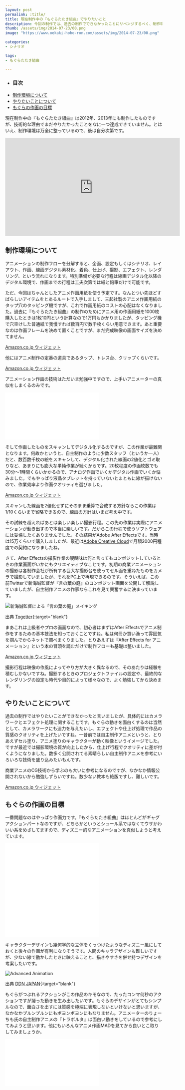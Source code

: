 ```yaml
---
layout: post
permalink: :title/
title: 現在制作中の『もぐらたたき組曲』でやりたいこと
description: 今回の制作では、過去の制作でできなかったことにリベンジするべく、制作環境のと作品概要の見直しをしました。
thumb: /assets/img/2014-07-23/00.png
image: "https://www.oekaki-hoho-ron.com/assets/img/2014-07-23/00.png"

categories:
- シナリオ

tags:
- もぐらたたき組曲

---
```


- ### 目次
- [制作環境について](#制作環境について)
- [やりたいことについて](#やりたいことについて)
- [もぐらの作画の目標](#もぐらの作画の目標)

現在制作中の『もぐらたたき組曲』は2012年、2013年にも制作したものですが、技術的な理由でまだやりたかったことをなに一つ達成できていません。とはいえ、制作環境は万全に整っているので、後は自分次第です。

<iframe width="560" height="315" src="https://www.youtube.com/embed/xijVChyJ7L8" title="YouTube video player" frameborder="0" allow="accelerometer; autoplay; clipboard-write; encrypted-media; gyroscope; picture-in-picture; web-share" allowfullscreen></iframe>

## 制作環境について

アニメーションの制作フローを分解すると、企画、設定もしくはシナリオ、レイアウト、作画、線画デジタル素材化、着色、仕上げ、撮影、エフェクト、レンダリング、という流れになります。特別準備が必要な行程は線画デジタル化以降のデジタル環境で、作画までの行程は工夫次第では紙と鉛筆だけで可能です。

ただ、今回はちゃんとしたアニメ作画用紙を使う予定です。なんとつい先ほどすばらしいアイテムをとあるルートで入手しまして、三起社製のアニメ作画用紙のタップ穴のタッピング機ですが、これで作画用紙のコストの心配はなくなりました。過去に『もぐらたたき組曲』の制作のためにアニメ用の作画用紙を1000枚購入したときは1枚10円という計算なので1万円もかかりましたが、タッピング機で穴空けした普通紙で我慢すれば数百円で数千枚くらい用意できます。あと重要なのは作画フレームを決めて置くことですが、まだ完成映像の画面サイズを決めてません。

<div><SCRIPT charset="utf-8" type="text/javascript" src="http://ws-fe.amazon-adsystem.com/widgets/q?ServiceVersion=20070822&MarketPlace=JP&ID=V20070822%2FJP%2Fkoma5109-22%2F8010%2F8550d753-3a79-46b5-9108-9b599971428c&Operation=GetScriptTemplate"> </SCRIPT> <NOSCRIPT><A HREF="http://ws-fe.amazon-adsystem.com/widgets/q?ServiceVersion=20070822&MarketPlace=JP&ID=V20070822%2FJP%2Fkoma5109-22%2F8010%2F8550d753-3a79-46b5-9108-9b599971428c&Operation=NoScript">Amazon.co.jp ウィジェット</A></NOSCRIPT></div>

他にはアニメ制作の定番の道具であるタップ、トレス台、クリップくらいです。

<div><SCRIPT charset="utf-8" type="text/javascript" src="http://ws-fe.amazon-adsystem.com/widgets/q?rt=tf_cw&ServiceVersion=20070822&MarketPlace=JP&ID=V20070822%2FJP%2Fkoma5109-22%2F8010%2F8c9f6ca6-663f-4e69-b059-8192e1f7ba4d&Operation=GetScriptTemplate"> </SCRIPT> <NOSCRIPT><A HREF="http://ws-fe.amazon-adsystem.com/widgets/q?rt=tf_cw&ServiceVersion=20070822&MarketPlace=JP&ID=V20070822%2FJP%2Fkoma5109-22%2F8010%2F8c9f6ca6-663f-4e69-b059-8192e1f7ba4d&Operation=NoScript">Amazon.co.jp ウィジェット</A></NOSCRIPT></div>

アニメーション作画の技術はただいま勉強中ですので、上手いアニメーターの真似をしまくるのみです。

<iframe class="article-iframe" src="//www.youtube.com/embed/8Dk8xSAFemI" frameborder="0" allowfullscreen></iframe>

そして作画したものをスキャンしてデジタル化するのですが、この作業が最難関となります。何故かというと、自主制作のように少数スタッフ（というか一人）だと、数百数千枚の絵をスキャンして、デジタル化された線画の2値化とゴミ取りなど、あまりにも膨大な単純作業が続くからです。20枚程度の作画枚数でも30分〜1時間くらいかかるので、アナログ作画でいくかデジタル作画でいくか悩みました。でもやっぱり液晶タブレットを持っていないとまともに線が描けないので、作業効率より作画クオリティを選びました。

<div><SCRIPT charset="utf-8" type="text/javascript" src="http://ws-fe.amazon-adsystem.com/widgets/q?rt=tf_cw&ServiceVersion=20070822&MarketPlace=JP&ID=V20070822%2FJP%2Fkoma5109-22%2F8010%2Fdc6746ae-21bf-4b84-93de-fbe02f4cf10b&Operation=GetScriptTemplate"> </SCRIPT> <NOSCRIPT><A HREF="http://ws-fe.amazon-adsystem.com/widgets/q?rt=tf_cw&ServiceVersion=20070822&MarketPlace=JP&ID=V20070822%2FJP%2Fkoma5109-22%2F8010%2Fdc6746ae-21bf-4b84-93de-fbe02f4cf10b&Operation=NoScript">Amazon.co.jp ウィジェット</A></NOSCRIPT></div>

スキャンした線画を2値化せずにそのまま乗算で合成する方針ならこの作業は1/10くらいまで省略できるので、線画の方針はいまだ考え中です。

その試練を超えればあとは楽しい楽しい撮影行程。この先の作業は実際にアニメーションが動き出すので本当に楽しいです。だからこの行程で使うソフトウェアには妥協したくありませんでした。その結果がAdobe After Effectsです。当時は15万くらいで購入しましたが、最近は<a href="https://www.adobe.com/jp/products/aftereffects.html" title="Adobe Creative Cloud" target="blank">Adobe Creative Cloud</a>で月額2000円程度での契約になりましたね。

さて、After Effectsの撮影作業の醍醐味は何と言ってもコンポジットしているときの作業画面がいかにもクリエイティブなことです。初期の商業アニメーションの撮影は各制作会社が所有する巨大な撮影台を使ってセル画を重ねたものをカメラで撮影していましたが、それをPC上で再現できるのです。そういえば、この前Twitterで新海誠監督が『言の葉の庭』のコンポジット画面を公開して解説していましたが、自主制作アニメの作家ならこれを見て興奮するに決まっています。

![新海誠監督による「言の葉の庭」メイキング](/assets/img/2014-07-23/01.png)

<span>出典 [Togetter](http://togetter.com/li/674305){:target="blank"}</span>

まあこれは上級者やプロの画面なので、初心者はまずはAfter Effectsでアニメ制作をするための基本技法を知っておくことですね。私は何冊か買い漁って雰囲気を掴んでからネットで調べまくりました。とりあえずは『After Effects for アニメーション』という本の冒頭を読むだけで制作フローも基礎は整いました。

<div><SCRIPT charset="utf-8" type="text/javascript" src="http://ws-fe.amazon-adsystem.com/widgets/q?ServiceVersion=20070822&MarketPlace=JP&ID=V20070822%2FJP%2Fkoma5109-22%2F8010%2F1d3f5aa3-0638-4460-8424-f76388b6af48&Operation=GetScriptTemplate"> </SCRIPT> <NOSCRIPT><A HREF="http://ws-fe.amazon-adsystem.com/widgets/q?ServiceVersion=20070822&MarketPlace=JP&ID=V20070822%2FJP%2Fkoma5109-22%2F8010%2F1d3f5aa3-0638-4460-8424-f76388b6af48&Operation=NoScript">Amazon.co.jp ウィジェット</A></NOSCRIPT></div>

撮影行程は映像の作風によってやり方が大きく異なるので、そのあたりは経験を積むしかないですね。撮影するときのプロジェクトファイルの設定や、最終的なレンダリングの設定も時代や目的によって様々なので、よく勉強してから決めます。

## やりたいことについて

過去の制作ではやりたいことができなかったと言いましたが、具体的にはカメラワークとエフェクト処理に関することです。もぐらの動きを面白くするのは当然として、カメラワークにも迫力を与えたいし、エフェクトや仕上げ処理で作品の質感のクオリティを上げたいですね。一昔前では自主制作アニメというと、とりあえずセル塗り、アニメ塗りのキャラクターが動く映像というイメージでした。ですが最近では撮影環境の質が向上したから、仕上げ行程でクオリティに差が付くようになりました。数多く公開されてる素晴らしい自主制作アニメを参考にいろいろな技術を盛り込みたいもんです。

商業アニメのCG技術から学ぶのも大いに参考になるのですが、なかなか情報公開されないから勉強しずらいですね。数少ない教本も絶版ですし、難しいです。

<div><SCRIPT charset="utf-8" type="text/javascript" src="http://ws-fe.amazon-adsystem.com/widgets/q?rt=tf_ssw&ServiceVersion=20070822&MarketPlace=JP&ID=V20070822%2FJP%2Fkoma5109-22%2F8003%2F3eee194b-2adb-45c3-9291-38656183b12a&Operation=GetScriptTemplate"> </SCRIPT> <NOSCRIPT><A HREF="http://ws-fe.amazon-adsystem.com/widgets/q?rt=tf_ssw&ServiceVersion=20070822&MarketPlace=JP&ID=V20070822%2FJP%2Fkoma5109-22%2F8003%2F3eee194b-2adb-45c3-9291-38656183b12a&Operation=NoScript">Amazon.co.jp ウィジェット</A></NOSCRIPT></div>

## もぐらの作画の目標

一番問題なのはやっぱり作画力です。『もぐらたたき組曲』はほとんどがギャグアクションパートなのですが、どちらかというとシュール系ではなくてウザかわいい系をめざしてますので、ディズニー的なアニメーションを真似しようと考えています。

<iframe class="article-iframe" src="//player.vimeo.com/video/93206523" frameborder="0" webkitallowfullscreen mozallowfullscreen allowfullscreen></iframe>

<iframe class="article-iframe" src="//www.youtube.com/embed/kfMxXQqz_38" frameborder="0" allowfullscreen></iframe>

キャラクターデザインも幾何学的な立体をくっつけたようなディズニー風にしておくと後々の作画が有利になりそうです。人間のキャラデザインも難しいですが、少ない線で動かしたときに映えることと、描きやすさを併せ持つデザインを考案したいです。

![Advanced Animation](/assets/img/2014-07-23/02.png)

<span>出典 [DDN JAPAN](http://japan.digitaldj-network.com/archives/51957428.html){:target="blank"}</span>

もぐらがつぶれるアクションがこの作品のキモなので、たったコンマ何秒のアクションですが凝った動きを生み出したいです。もぐらのデザインがとてもシンプルなので、面白さを出すには質感を極端に表現しないといけないと思いますが、なかなかプルンプルンにもボヨンボヨンにもなりません。アニメーターのりょーちも氏の自主制作アニメの『トラボルタ』は面白い動きをしているので参考にしてみようと思います。他にもいろんなアニメ作画MADを見てから良いとこ取りしてみましょうか。

<iframe class="article-iframe" src="//www.youtube.com/embed/mrVRpQJ-88k" frameborder="0" allowfullscreen></iframe>
